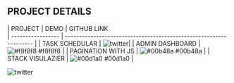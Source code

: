 ## PROJECT DETAILS

| PROJECT             | DEMO          | GITHUB LINK   
| ----------------- | ------------------------------------------------------------------ |
| TASK SCHEDULAR  | ![twitter](https://twitter.com/)|
| ADMIN DASHBOARD | ![#f8f8f8](https://via.placeholder.com/10/f8f8f8?text=+) #f8f8f8 |
| PAGINATION WITH JS | ![#00b48a](https://via.placeholder.com/10/00b48a?text=+) #00b48a |
| STACK VISULAZIER | ![#00d1a0](https://via.placeholder.com/10/00b48a?text=+) #00d1a0 |

![twitter](https://twitter.com/)